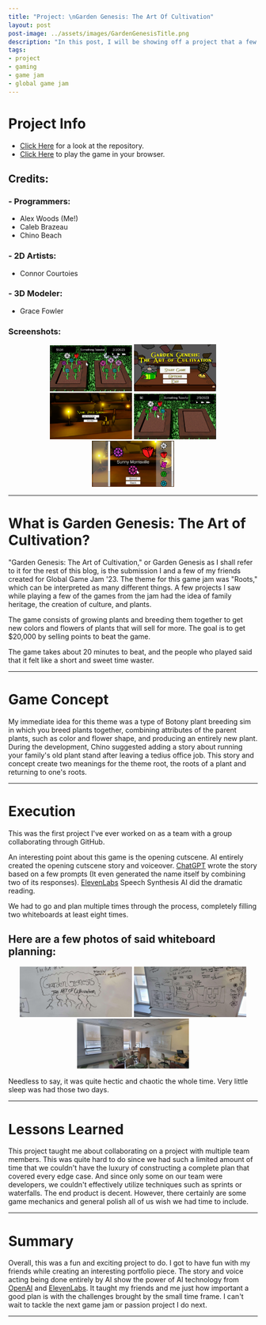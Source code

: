 ```yaml
---
title: "Project: \nGarden Genesis: The Art Of Cultivation"
layout: post
post-image: ../assets/images/GardenGenesisTitle.png
description: "In this post, I will be showing off a project that a few of my friends and I did for Global Game Jam '23, Garden Genesis: The Art of Cultivation."
tags:
- project
- gaming
- game jam
- global game jam
---
```


# Project Info
- <a href="https://github.com/Aleph-Null-Studios/Garden-Genesis-The-Art-of-Cultivation" target="_blank">Click Here</a> for a look at the repository.
- <a href="https://dabvexx.itch.io/garden-genesis-the-art-of-cultivation" target="_blank">Click Here</a> to play the game in your browser.

## Credits:
### - Programmers:
- Alex Woods (Me!)
- Caleb Brazeau
- Chino Beach

### - 2D Artists:
- Connor Courtoies

### - 3D Modeler:
- Grace Fowler

### Screenshots:
<div align="center">
    <img src="../assets/images/GardenGenesisScreenShot1.png" alt="Screenshot1" width = "33%">
    <img src="../assets/images/GardenGenesisScreenShot2.png" alt="Screenshot2" width = "33%">
    <img src="../assets/images/GardenGenesisScreenShot3.png" alt="Screenshot3" width = "33%">
    <img src="../assets/images/GardenGenesisScreenShot4.png" alt="Screenshot4" width = "33%">
    <img src="../assets/images/GardenGenesisScreenShot5.png" alt="Screenshot5" width = "33%">
</div>

---

# What is Garden Genesis: The Art of Cultivation?

"Garden Genesis: The Art of Cultivation," or Garden Genesis as I shall refer to it for the rest of this blog, is the submission I and a few of my friends created for Global Game Jam '23. The theme for this game jam was "Roots," which can be interpreted as many different things. A few projects I saw while playing a few of the games from the jam had the idea of family heritage, the creation of culture, and plants. 

The game consists of growing plants and breeding them together to get new colors and flowers of plants that will sell for more. The goal is to get $20,000 by selling points to beat the game.

The game takes about 20 minutes to beat, and the people who played said that it felt like a short and sweet time waster.

---

# Game Concept

My immediate idea for this theme was a type of Botony plant breeding sim in which you breed plants together, combining attributes of the parent plants, such as color and flower shape, and producing an entirely new plant. During the development, Chino suggested adding a story about running your family's old plant stand after leaving a tedius office job. This story and concept create two meanings for the theme root, the roots of a plant and returning to one's roots.

---

# Execution

This was the first project I've ever worked on as a team with a group collaborating through GitHub. 

An interesting point about this game is the opening cutscene. AI entirely created the opening cutscene story and voiceover. [ChatGPT](https://openai.com/blog/chatgpt) wrote the story based on a few prompts (It even generated the name itself by combining two of its responses). [ElevenLabs](https://beta.elevenlabs.io) Speech Synthesis AI did the dramatic reading.

We had to go and plan multiple times through the process, completely filling two whiteboards at least eight times. 

## Here are a few photos of said whiteboard planning:
<div align="center">
    <img src="../assets/images/GardenGenesisTitleWhiteboard.png" alt="Whiteboard Title" title="The first concept for the title, in all its whiteboard glory." width="45%">
    <img src="../assets/images/GardenGenesisWhiteboard1.png" alt="Whiteboard 1" title="Whiteboard with some hastily written plans." width="45%">
    <img src="../assets/images/GardenGenesisWhiteboard2.png" alt="Whiteboard 2" title="Whiteboard detailing the plan a mere 5 hours before the submission deadline." width="45%">
</div>


Needless to say, it was quite hectic and chaotic the whole time. Very little sleep was had those two days.

---

# Lessons Learned

This project taught me about collaborating on a project with multiple team members. This was quite hard to do since we had such a limited amount of time that we couldn't have the luxury of constructing a complete plan that covered every edge case. And since only some on our team were developers, we couldn't effectively utilize techniques such as sprints or waterfalls. The end product is decent. However, there certainly are some game mechanics and general polish all of us wish we had time to include.

---

# Summary

Overall, this was a fun and exciting project to do. I got to have fun with my friends while creating an interesting portfolio piece. The story and voice acting being done entirely by AI show the power of AI technology from [OpenAI](https://openai.com) and [ElevenLabs](https://beta.elevenlabs.io). It taught my friends and me just how important a good plan is with the challenges brought by the small time frame. I can't wait to tackle the next game jam or passion project I do next. 

---